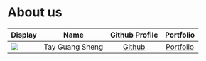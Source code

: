# About us

Display |      Name       | Github Profile | Portfolio 
--------|:---------------:|:--------------:|:---------:
![](https://via.placeholder.com/100.png?text=Photo) | Tay Guang Sheng |   [Github](https://github.com/TayGuangSheng)   | [Portfolio](docs/team/tayguangsheng.md)